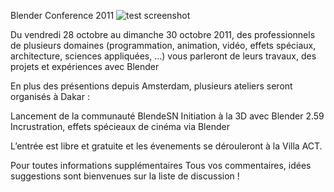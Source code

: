 
 Blender Conference 2011
![test screenshot](http://blender.dakarlug.org/media/img/logo.jpg "")
    
      

Du vendredi 28 octobre au dimanche 30 octobre  2011, des professionnels de plusieurs domaines (programmation, animation, vidéo, effets spéciaux, architecture, sciences appliquées, …) vous parleront de leurs travaux, des projets et expériences avec Blender



En plus des présentions depuis Amsterdam, plusieurs ateliers seront organisés à Dakar :

 Lancement de la communauté BlendeSN 
 Initiation à la 3D avec Blender 2.59 
 Incrustration, effets spécieaux de cinéma via Blender    



L’entrée est libre et gratuite et les évenements se dérouleront à la Villa ACT. 

Pour toutes informations supplémentaires
Tous vos commentaires, idées suggestions sont bienvenues sur la liste de discussion !
    
    
    



    



    



    



    



    



 
    
     